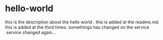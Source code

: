 # hello-world
this is the description about the hello world .
this is added at the readme.md 
this is added at the third times.
somethings has changed on the service .service changed again...

